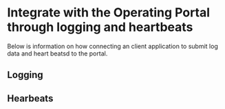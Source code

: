 # Integrate with the Operating Portal through logging and heartbeats
Below is information on how connecting an client application to submit log data and heart beatsd to the portal.

## Logging

## Hearbeats
